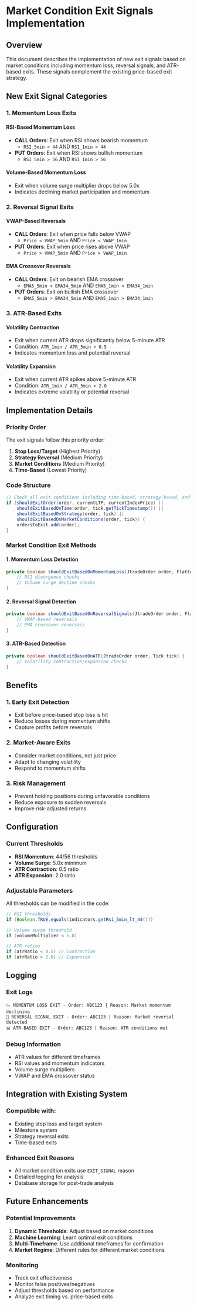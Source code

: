 # Market Condition Exit Signals Implementation

## Overview

This document describes the implementation of new exit signals based on market conditions including momentum loss, reversal signals, and ATR-based exits. These signals complement the existing price-based exit strategy.

## New Exit Signal Categories

### **1. Momentum Loss Exits**

#### **RSI-Based Momentum Loss**
- **CALL Orders**: Exit when RSI shows bearish momentum
  - `RSI_5min < 44` AND `RSI_1min < 44`
- **PUT Orders**: Exit when RSI shows bullish momentum
  - `RSI_5min > 56` AND `RSI_1min > 56`

#### **Volume-Based Momentum Loss**
- Exit when volume surge multiplier drops below 5.0x
- Indicates declining market participation and momentum

### **2. Reversal Signal Exits**

#### **VWAP-Based Reversals**
- **CALL Orders**: Exit when price falls below VWAP
  - `Price < VWAP_5min` AND `Price < VWAP_1min`
- **PUT Orders**: Exit when price rises above VWAP
  - `Price > VWAP_5min` AND `Price > VWAP_1min`

#### **EMA Crossover Reversals**
- **CALL Orders**: Exit on bearish EMA crossover
  - `EMA5_5min < EMA34_5min` AND `EMA5_1min < EMA34_1min`
- **PUT Orders**: Exit on bullish EMA crossover
  - `EMA5_5min > EMA34_5min` AND `EMA5_1min > EMA34_1min`

### **3. ATR-Based Exits**

#### **Volatility Contraction**
- Exit when current ATR drops significantly below 5-minute ATR
- Condition: `ATR_1min / ATR_5min < 0.5`
- Indicates momentum loss and potential reversal

#### **Volatility Expansion**
- Exit when current ATR spikes above 5-minute ATR
- Condition: `ATR_1min / ATR_5min > 2.0`
- Indicates extreme volatility or potential reversal

## Implementation Details

### **Priority Order**
The exit signals follow this priority order:
1. **Stop Loss/Target** (Highest Priority)
2. **Strategy Reversal** (Medium Priority)
3. **Market Conditions** (Medium Priority)
4. **Time-Based** (Lowest Priority)

### **Code Structure**
```java
// Check all exit conditions including time-based, strategy-based, and market-based
if (shouldExitOrder(order, currentLTP, currentIndexPrice) || 
    shouldExitBasedOnTime(order, tick.getTickTimestamp()) || 
    shouldExitBasedOnStrategy(order, tick) ||
    shouldExitBasedOnMarketConditions(order, tick)) {
    ordersToExit.add(order);
}
```

### **Market Condition Exit Methods**

#### **1. Momentum Loss Detection**
```java
private boolean shouldExitBasedOnMomentumLoss(JtradeOrder order, FlattenedIndicators indicators) {
    // RSI divergence checks
    // Volume surge decline checks
}
```

#### **2. Reversal Signal Detection**
```java
private boolean shouldExitBasedOnReversalSignals(JtradeOrder order, FlattenedIndicators indicators) {
    // VWAP-based reversals
    // EMA crossover reversals
}
```

#### **3. ATR-Based Detection**
```java
private boolean shouldExitBasedOnATR(JtradeOrder order, Tick tick) {
    // Volatility contraction/expansion checks
}
```

## Benefits

### **1. Early Exit Detection**
- Exit before price-based stop loss is hit
- Reduce losses during momentum shifts
- Capture profits before reversals

### **2. Market-Aware Exits**
- Consider market conditions, not just price
- Adapt to changing volatility
- Respond to momentum shifts

### **3. Risk Management**
- Prevent holding positions during unfavorable conditions
- Reduce exposure to sudden reversals
- Improve risk-adjusted returns

## Configuration

### **Current Thresholds**
- **RSI Momentum**: 44/56 thresholds
- **Volume Surge**: 5.0x minimum
- **ATR Contraction**: 0.5 ratio
- **ATR Expansion**: 2.0 ratio

### **Adjustable Parameters**
All thresholds can be modified in the code:
```java
// RSI thresholds
if (Boolean.TRUE.equals(indicators.getRsi_5min_lt_44()))

// Volume surge threshold
if (volumeMultiplier < 5.0)

// ATR ratios
if (atrRatio < 0.5) // Contraction
if (atrRatio > 2.0) // Expansion
```

## Logging

### **Exit Logs**
```
📉 MOMENTUM LOSS EXIT - Order: ABC123 | Reason: Market momentum declining
🔄 REVERSAL SIGNAL EXIT - Order: ABC123 | Reason: Market reversal detected
📊 ATR-BASED EXIT - Order: ABC123 | Reason: ATR conditions met
```

### **Debug Information**
- ATR values for different timeframes
- RSI values and momentum indicators
- Volume surge multipliers
- VWAP and EMA crossover status

## Integration with Existing System

### **Compatible with:**
- Existing stop loss and target system
- Milestone system
- Strategy reversal exits
- Time-based exits

### **Enhanced Exit Reasons**
- All market condition exits use `EXIT_SIGNAL` reason
- Detailed logging for analysis
- Database storage for post-trade analysis

## Future Enhancements

### **Potential Improvements**
1. **Dynamic Thresholds**: Adjust based on market conditions
2. **Machine Learning**: Learn optimal exit conditions
3. **Multi-Timeframe**: Use additional timeframes for confirmation
4. **Market Regime**: Different rules for different market conditions

### **Monitoring**
- Track exit effectiveness
- Monitor false positives/negatives
- Adjust thresholds based on performance
- Analyze exit timing vs. price-based exits

